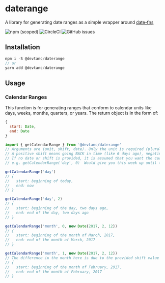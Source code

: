 # daterange

A library for generating date ranges as a simple wrapper around [date-fns](https://date-fns.org/)

![npm (scoped)](https://img.shields.io/npm/v/@devtanc/daterange.svg)
![CircleCI](https://img.shields.io/circleci/project/github/devtanc/daterange.svg)
![GitHub issues](https://img.shields.io/github/issues/devtanc/daterange.svg)

## Installation

```js
npm i -S @devtanc/daterange
// or
yarn add @devtanc/daterange
```

## Usage

### Calendar Ranges

This function is for generating ranges that conform to calendar units like days, weeks, months, quarters, or years. The return object is in the form of:

```js
{
  start: Date,
  end: Date
}
```

```js
import { getCalendarRange } from '@devtanc/daterange'
// Arguments are (unit, shift, date). Only the unit is required (plural or singular are treated the same)
// A positive shift means going BACK in time (like 6 days ago), negative goes forward
// If no date or shift is provided, it is assumed that you want the current "unit" up until the current date/time
// e.g. getCalendarRange('day', 0)  Would give you this week up until the current time, as opposed to until the end of the week

getCalendarRange('day')
// {
//   start: beginning of today,
//   end: now
// }

getCalendarRange('day', 2)
// {
//   start: beginning of the day, two days ago,
//   end: end of the day, two days ago
// }

getCalendarRange('month', 0, new Date(2017, 2, 12))
// {
//   start: beginning of the month of March, 2017,
//   end: end of the month of March, 2017
// }

getCalendarRange('month', 1, new Date(2017, 2, 12))
// The difference in the month here is due to the provided shift value
// {
//   start: beginning of the month of February, 2017,
//   end: end of the month of February, 2017
// }

```

